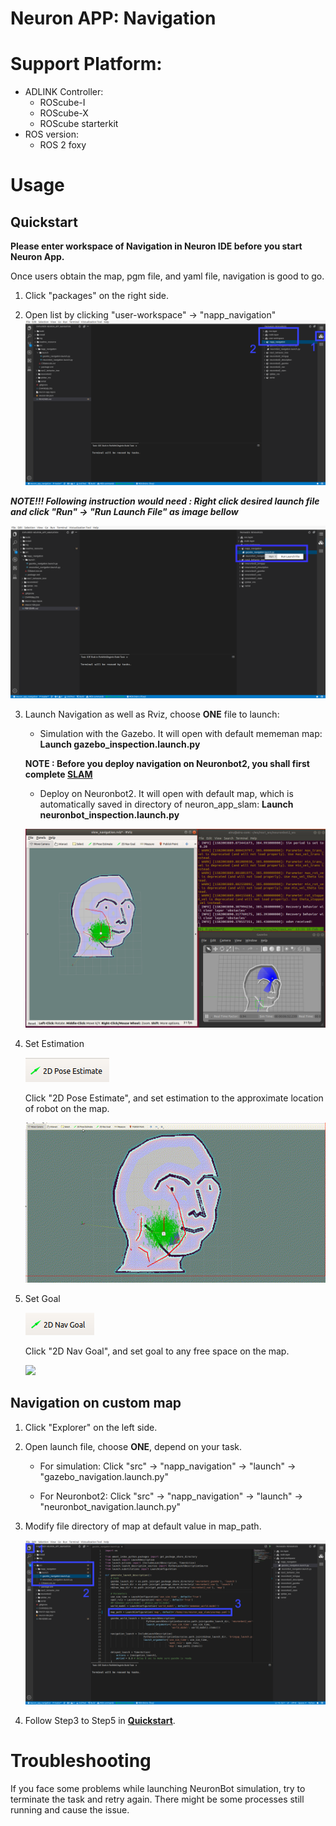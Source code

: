 # Neuron APP: Navigation

# Support Platform:

* ADLINK Controller:
  - ROScube-I
  - ROScube-X
  - ROScube starterkit
* ROS version:
  - ROS 2 foxy

# Usage

## Quickstart

**Please enter workspace of Navigation in Neuron IDE before you start Neuron App.**

Once users obtain the map, pgm file, and yaml file, navigation is good to go.

1. Click "packages" on the right side.

2. Open list by clicking "user-workspace" -> "napp_navigation"
   ![](readme_resource/click_resourse_nav.png)


***NOTE!!! Following instruction would need : Right click desired launch file and click "Run" -> "Run Launch File" as image bellow***

   ![](readme_resource/launch_nav.png)

3. Launch Navigation as well as Rviz, choose **ONE**  file to launch:
    * Simulation with the Gazebo. It will open with default mememan map: **Launch gazebo_inspection.launch.py**

    **NOTE : Before you deploy navigation on Neuronbot2, you shall first complete [SLAM](https://github.com/Adlink-ROS/neuron_app_slam)**

    * Deploy on Neuronbot2. It will open with default map, which is automatically saved in directory of neuron_app_slam: **Launch neuronbot_inspection.launch.py**

   ![](readme_resource/mememan_launch_nav.png)
4. Set Estimation


   ![](readme_resource/2d_setestimate.png)


   Click "2D Pose Estimate", and set estimation to the approximate location of robot on the map.


   ![](readme_resource/nav_estimate.gif)
5. Set Goal


   ![](readme_resource/2d_nav_goal.png)


   Click "2D Nav Goal", and set goal to any free space on the map.
  

   ![](readme_resource/nav_set_goal.gif)

## Navigation on custom map

1. Click "Explorer" on the left side.

2. Open launch file, choose **ONE**, depend on your task.
    * For simulation: Click "src" -> "napp_navigation" -> "launch" -> "gazebo_navigation.launch.py"

    * For Neuronbot2: Click "src" -> "napp_navigation" -> "launch" -> "neuronbot_navigation.launch.py"

3. Modify file directory of map at default value in map_path.

   ![](readme_resource/modify_map.png)

4. Follow Step3 to Step5 in **[Quickstart](#Quickstart)**.

# Troubleshooting

If you face some problems while launching NeuronBot simulation, try to terminate the task and retry again.
There might be some processes still running and cause the issue.